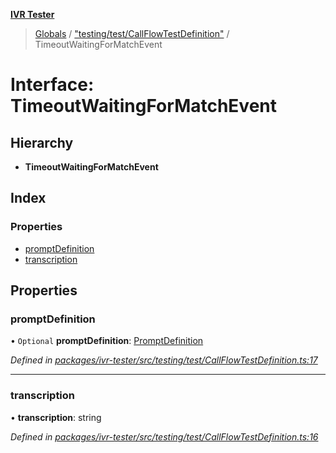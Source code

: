 **[IVR Tester](../README.md)**

> [Globals](../README.md) / ["testing/test/CallFlowTestDefinition"](../modules/_testing_test_callflowtestdefinition_.md) / TimeoutWaitingForMatchEvent

# Interface: TimeoutWaitingForMatchEvent

## Hierarchy

* **TimeoutWaitingForMatchEvent**

## Index

### Properties

* [promptDefinition](_testing_test_callflowtestdefinition_.timeoutwaitingformatchevent.md#promptdefinition)
* [transcription](_testing_test_callflowtestdefinition_.timeoutwaitingformatchevent.md#transcription)

## Properties

### promptDefinition

• `Optional` **promptDefinition**: [PromptDefinition](_testing_test_conditions_promptdefinition_.promptdefinition.md)

*Defined in [packages/ivr-tester/src/testing/test/CallFlowTestDefinition.ts:17](https://github.com/SketchingDev/ivr-tester/blob/e4629d5/packages/ivr-tester/src/testing/test/CallFlowTestDefinition.ts#L17)*

___

### transcription

•  **transcription**: string

*Defined in [packages/ivr-tester/src/testing/test/CallFlowTestDefinition.ts:16](https://github.com/SketchingDev/ivr-tester/blob/e4629d5/packages/ivr-tester/src/testing/test/CallFlowTestDefinition.ts#L16)*
